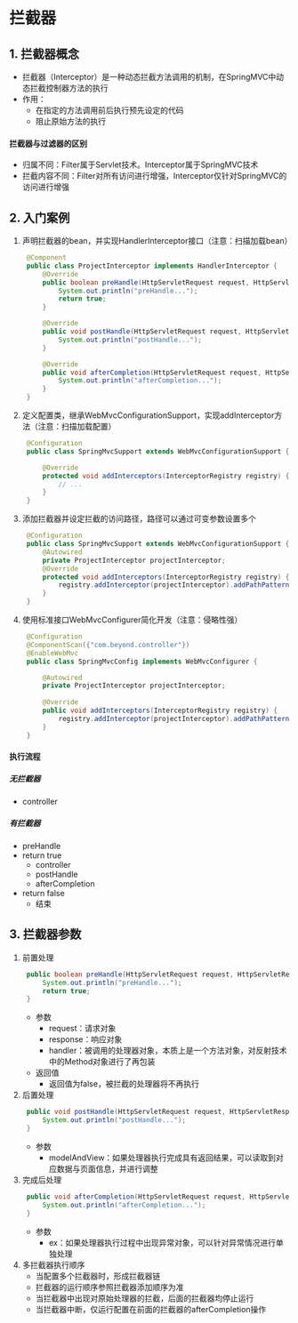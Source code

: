 # 拦截器
## 1. 拦截器概念
* 拦截器（Interceptor）是一种动态拦截方法调用的机制，在SpringMVC中动态拦截控制器方法的执行
* 作用： 
  * 在指定的方法调用前后执行预先设定的代码
  * 阻止原始方法的执行
#### 拦截器与过滤器的区别
* 归属不同：Filter属于Servlet技术。Interceptor属于SpringMVC技术
* 拦截内容不同：Filter对所有访问进行增强，Interceptor仅针对SpringMVC的访问进行增强
## 2. 入门案例
1. 声明拦截器的bean，并实现HandlerInterceptor接口（注意：扫描加载bean）
   ```java
    @Component
    public class ProjectInterceptor implements HandlerInterceptor {
        @Override
        public boolean preHandle(HttpServletRequest request, HttpServletResponse response, Object handler) throws Exception {
            System.out.println("preHandle...");
            return true;
        }

        @Override
        public void postHandle(HttpServletRequest request, HttpServletResponse response, Object handler, ModelAndView modelAndView) throws Exception {
            System.out.println("postHandle...");
        }

        @Override
        public void afterCompletion(HttpServletRequest request, HttpServletResponse response, Object handler, Exception ex) throws Exception {
            System.out.println("afterCompletion...");
        }
    }
   ```
2. 定义配置类，继承WebMvcConfigurationSupport，实现addInterceptor方法（注意：扫描加载配置）
   ```java
    @Configuration
    public class SpringMvcSupport extends WebMvcConfigurationSupport {

        @Override
        protected void addInterceptors(InterceptorRegistry registry) {
            // ...
        }
    }
   ```
3. 添加拦截器并设定拦截的访问路径，路径可以通过可变参数设置多个
   ```java
    @Configuration
    public class SpringMvcSupport extends WebMvcConfigurationSupport {
        @Autowired
        private ProjectInterceptor projectInterceptor;
        @Override
        protected void addInterceptors(InterceptorRegistry registry) {
            registry.addInterceptor(projectInterceptor).addPathPatterns("/books","/books/*");
        }
    }
   ```
4. 使用标准接口WebMvcConfigurer简化开发（注意：侵略性强）
   ```java
    @Configuration
    @ComponentScan({"com.beyond.controller"})
    @EnableWebMvc
    public class SpringMvcConfig implements WebMvcConfigurer {

        @Autowired
        private ProjectInterceptor projectInterceptor;
        
        @Override
        public void addInterceptors(InterceptorRegistry registry) {
            registry.addInterceptor(projectInterceptor).addPathPatterns("/books", "/books/*");
        }
    }
   ```
#### 执行流程
##### 无拦截器
* controller
##### 有拦截器
* preHandle
* return true
  * controller
  * postHandle
  * afterCompletion
* return false
  * 结束
## 3. 拦截器参数
1. 前置处理
   ```java
    public boolean preHandle(HttpServletRequest request, HttpServletResponse response, Object handler) throws Exception {
        System.out.println("preHandle...");
        return true;
    }
   ```
   * 参数
     * request：请求对象
     * response：响应对象
     * handler：被调用的处理器对象，本质上是一个方法对象，对反射技术中的Method对象进行了再包装
   * 返回值
     * 返回值为false，被拦截的处理器将不再执行
2. 后置处理
   ```java
    public void postHandle(HttpServletRequest request, HttpServletResponse response, Object handler, ModelAndView modelAndView) throws Exception {
        System.out.println("postHandle...");
    }
   ```
   * 参数
     * modelAndView：如果处理器执行完成具有返回结果，可以读取到对应数据与页面信息，并进行调整
3. 完成后处理
   ```java
    public void afterCompletion(HttpServletRequest request, HttpServletResponse response, Object handler, Exception ex) throws Exception {
        System.out.println("afterCompletion...");
    }
   ```
   * 参数
     * ex：如果处理器执行过程中出现异常对象，可以针对异常情况进行单独处理
4. 多拦截器执行顺序
   * 当配置多个拦截器时，形成拦截器链
   * 拦截器的运行顺序参照拦截器添加顺序为准
   * 当拦截器中出现对原始处理器的拦截，后面的拦截器均停止运行
   * 当拦截器中断，仅运行配置在前面的拦截器的afterCompletion操作